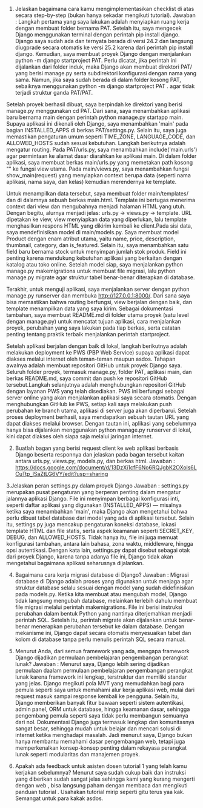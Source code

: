 1. Jelaskan bagaimana cara kamu mengimplementasikan checklist di atas secara step-by-step (bukan hanya sekadar mengikuti tutorial).
Jawaban : Langkah pertama yang saya lakukan adalah menyiapkan ruang kerja dengan membuat folder bernama PAT. Setelah itu, saya mengecek Django menggunakan terminal dengan perintah pip install django. Django saya sudah ada dan ternyata berada di versi 24.2 dan langsung diugprade secara otomatis ke versi 25.2 karena dari perintah pip install django. Kemudian, saya membuat proyek Django dengan menjalankan python -m django startproject PAT. Perlu dicatat, jika perintah ini dijalankan dari folder induk, maka Django akan membuat direktori PAT/ yang berisi manage.py serta subdirektori konfigurasi dengan nama yang sama. Namun, jika saya sudah berada di dalam folder kosong PAT, sebaiknya menggunakan python -m django startproject PAT . agar tidak terjadi struktur ganda PAT/PAT.

Setelah proyek berhasil dibuat, saya berpindah ke direktori yang berisi manage.py menggunakan cd PAT. Dari sana, saya menambahkan aplikasi baru bernama main dengan perintah python manage.py startapp main. Supaya aplikasi ini dikenali oleh Django, saya menambahkan 'main' pada bagian INSTALLED_APPS di berkas PAT/settings.py. Selain itu, saya juga memastikan pengaturan umum seperti TIME_ZONE, LANGUAGE_CODE, dan ALLOWED_HOSTS sudah sesuai kebutuhan. Langkah berikutnya adalah mengatur routing. Pada PAT/urls.py, saya menambahkan include('main.urls') agar permintaan ke alamat dasar diarahkan ke aplikasi main. Di dalam folder aplikasi, saya membuat berkas main/urls.py yang memetakan path kosong "" ke fungsi view utama. Pada main/views.py, saya menambahkan fungsi show_main(request) yang menyiapkan context berupa data (seperti nama aplikasi, nama saya, dan kelas) kemudian merendernya ke template.

Untuk menampilkan data tersebut, saya membuat folder main/templates/ dan di dalamnya sebuah berkas main.html. Template ini bertugas menerima context dari view dan mengubahnya menjadi halaman HTML yang utuh. Dengan begitu, alurnya menjadi jelas: urls.py → views.py → template. URL dipetakan ke view, view menyiapkan data yang diperlukan, lalu template menghasilkan respons HTML yang dikirim kembali ke client.Pada sisi data, saya mendefinisikan model di main/models.py. Saya membuat model Product dengan enam atribut utama, yaitu name, price, description, thumbnail, category, dan is_featured. Selain itu, saya menambahkan satu field baru bernama stock untuk menyimpan jumlah stok produk. Field ini penting karena mendukung kebutuhan aplikasi yang berkaitan dengan katalog atau toko online. Setelah model siap, saya menjalankan python manage.py makemigrations untuk membuat file migrasi, lalu python manage.py migrate agar struktur tabel benar-benar diterapkan di database.

Terakhir, untuk menguji aplikasi, saya menjalankan server dengan python manage.py runserver dan membuka http://127.0.0.1:8000/. Dari sana saya bisa memastikan bahwa routing berfungsi, view berjalan dengan baik, dan template menampilkan data yang saya kirim. Sebagai dokumentasi tambahan, saya membuat README.md di folder utama proyek (satu level dengan manage.py) untuk mencatat tujuan aplikasi, cara menjalankan proyek, perubahan yang saya lakukan pada tiap berkas, serta catatan penting tentang praktik terbaik menjalankan perintah startproject.

Setelah aplikasi berjalan dengan baik di lokal, langkah berikutnya adalah melakukan deployment ke PWS (PBP Web Service) supaya aplikasi dapat diakses melalui internet oleh teman-teman maupun asdos. Tahapan awalnya adalah membuat repositori GitHub untuk proyek Django saya. Seluruh folder proyek, termasuk manage.py, folder PAT, aplikasi main, dan berkas README.md, saya commit dan push ke repositori GitHub tersebut.Langkah selanjutnya adalah menghubungkan repositori GitHub dengan layanan PWS yang telah disediakan. PWS ini berfungsi sebagai server online yang akan menjalankan aplikasi saya secara otomatis. Dengan menghubungkan GitHub ke PWS, setiap kali saya melakukan push perubahan ke branch utama, aplikasi di server juga akan diperbarui. Setelah proses deployment berhasil, saya mendapatkan sebuah tautan URL yang dapat diakses melalui browser. Dengan tautan ini, aplikasi yang sebelumnya hanya bisa dijalankan menggunakan python manage.py runserver di lokal, kini dapat diakses oleh siapa saja melalui jaringan internet.

2. Buatlah bagan yang berisi request client ke web aplikasi berbasis Django beserta responnya dan jelaskan pada bagan tersebut kaitan antara urls.py, views.py, models.py, dan berkas html.
Jawaban : https://docs.google.com/document/d/13DzXi1cfF6No6RQJgbK2OXols6LCuTtp_lSaZtLG6VY/edit?usp=sharing

3.Jelaskan peran settings.py dalam proyek Django
Jawaban : settings.py merupakan pusat pengaturan yang berperan penting dalam mengatur jalannya aplikasi Django. File ini menyimpan berbagai konfigurasi inti, seperti daftar aplikasi yang digunakan (INSTALLED_APPS) — misalnya ketika saya menambahkan 'main', maka Django akan mengetahui bahwa perlu dibuat tabel database dari model yang ada di aplikasi tersebut. Selain itu, settings.py juga mencakup pengaturan koneksi database, lokasi template HTML dan file statis, serta aspek keamanan seperti SECRET_KEY, DEBUG, dan ALLOWED_HOSTS. Tidak hanya itu, file ini juga memuat konfigurasi tambahan, antara lain bahasa, zona waktu, middleware, hingga opsi autentikasi. Dengan kata lain, settings.py dapat disebut sebagai otak dari proyek Django, karena tanpa adanya file ini, Django tidak akan mengetahui bagaimana aplikasi seharusnya dijalankan.

4. Bagaimana cara kerja migrasi database di Django? 
Jawaban : Migrasi database di Django adalah proses yang digunakan untuk menjaga agar struktur database selalu sesuai dengan model yang sudah didefinisikan pada models.py. Ketika kita membuat atau mengubah model, Django tidak langsung mengubah database, melainkan terlebih dahulu membuat file migrasi melalui perintah makemigrations. File ini berisi instruksi perubahan dalam bentuk Python yang nantinya diterjemahkan menjadi perintah SQL. Setelah itu,  perintah migrate akan dijalankan untuk benar-benar menerapkan perubahan tersebut ke dalam database. Dengan mekanisme ini, Django dapat secara otomatis menyesuaikan tabel dan kolom di database tanpa perlu menulis perintah SQL secara manual.

5. Menurut Anda, dari semua framework yang ada, mengapa framework Django dijadikan permulaan pembelajaran pengembangan perangkat lunak?
Jawaban : Menurut saya, Django lebih sering dijadikan permulaan daalam permulaan pembelajaran pengembangan perangkat lunak karena framework ini lengkap, terstruktur dan memiliki standar yang jelas. Django megikuti pola MVT yang memudahkan bagi para pemula seperti saya untuk memahami alur kerja aplikasi web, mulai dari request masuk sampai response kembali ke pengguna. Selain itu, Django memberikan banyak fitur bawaan seperti sistem autentikasi, admin panel, ORM untuk database, hingga keamanan dasar, sehingga pengembang pemula seperti saya tidak perlu membangun semuanya dari nol. Dokumentasi Django juga termasuk lengkap dan komunitasnya sangat besar, sehingga mudah untuk belajar dan mencari solusi di internet ketika menghadapi masalah. Jadi menurut saya, Django bukan hanya membantu memahami dasar pengembangan web, tetapi juga memperkenalkan konsep-konsep penting dalam rekayasa perangkat lunak seperti modularitas dan manajemen proyek.

6. Apakah ada feedback untuk asisten dosen tutorial 1 yang telah kamu kerjakan sebelumnya?
Menurut saya sudah cukup baik dan instruksi yang diberikan sudah sangat jelas sehingga kami yang kurang mengerti dengan web , bisa langsung paham dengan membaca dan mengikuti panduan tutorial . Usahakan tutorial mirip seperti gitu terus yaa kak. Semangat untuk para kakak asdos. 